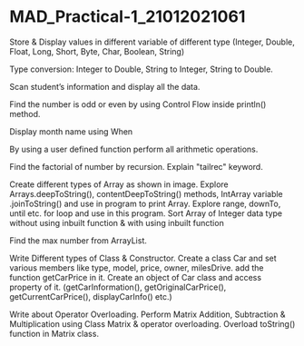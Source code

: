 # MAD_Practical-1_21012021061
Store & Display values in different variable of different type (Integer, Double, Float, Long, Short, Byte, Char, Boolean, String)

Type conversion:
Integer to Double, String to Integer, String to Double.

Scan student’s information and display all the data.

Find the number is odd or even by using Control Flow inside println() method.

Display month name using When

 By using a user defined function perform all arithmetic operations.

 Find the factorial of number by recursion. Explain "tailrec" keyword.

 Create different types of Array as shown in image. Explore Arrays.deepToString(), contentDeepToString() methods, IntArray variable .joinToString()  and use in program to print 
 Array. Explore range, downTo, until etc. for loop and use in this program. Sort Array of Integer data type without using inbuilt function & with using inbuilt function

 Find the max number from ArrayList.

 Write Different types of Class & Constructor. Create a class Car and set various members like type, model, price, owner, milesDrive. add the function getCarPrice in it. 
 Create an object of Car class and access property of it. (getCarInformation(), getOriginalCarPrice(), getCurrentCarPrice(), displayCarInfo() etc.)

 Write about Operator Overloading. Perform Matrix Addition, Subtraction & Multiplication using Class Matrix & operator overloading. Overload toString() function in Matrix class.

 
